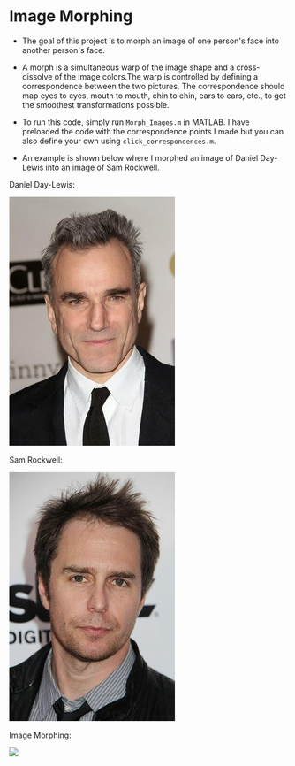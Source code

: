 # Image Morphing

- The goal of this project is to morph an image of one person's face into another person's face. 

- A morph is a simultaneous warp of the image shape and a cross-dissolve of the image colors.The warp is controlled by
  defining a correspondence between the two pictures. The correspondence should map eyes to eyes, mouth
  to mouth, chin to chin, ears to ears, etc., to get the smoothest transformations possible.

- To run this code, simply run `Morph_Images.m` in MATLAB. I have preloaded the code with the correspondence points I made but you can       also define your own using `click_correspondences.m`.

- An example is shown below where I morphed an image of Daniel Day-Lewis into an image of Sam Rockwell.

Daniel Day-Lewis:

![](Images/DDL.jpg)
  
Sam Rockwell:

![](Images/Rockwell.jpg)

Image Morphing:

![](Images/DDL_Rockwell.gif)

  
  

